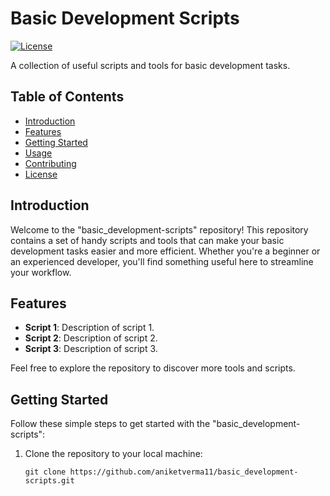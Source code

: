 # Basic Development Scripts

[![License](https://img.shields.io/badge/License-MIT-blue.svg)](LICENSE)

A collection of useful scripts and tools for basic development tasks.

## Table of Contents

- [Introduction](#introduction)
- [Features](#features)
- [Getting Started](#getting-started)
- [Usage](#usage)
- [Contributing](#contributing)
- [License](#license)

## Introduction

Welcome to the "basic_development-scripts" repository! This repository contains a set of handy scripts and tools that can make your basic development tasks easier and more efficient. Whether you're a beginner or an experienced developer, you'll find something useful here to streamline your workflow.

## Features

- **Script 1**: Description of script 1.
- **Script 2**: Description of script 2.
- **Script 3**: Description of script 3.

Feel free to explore the repository to discover more tools and scripts.

## Getting Started

Follow these simple steps to get started with the "basic_development-scripts":

1. Clone the repository to your local machine:

   ```shell
   git clone https://github.com/aniketverma11/basic_development-scripts.git
